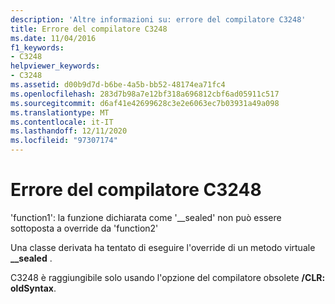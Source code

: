 ```yaml
---
description: 'Altre informazioni su: errore del compilatore C3248'
title: Errore del compilatore C3248
ms.date: 11/04/2016
f1_keywords:
- C3248
helpviewer_keywords:
- C3248
ms.assetid: d00b9d7d-b6be-4a5b-bb52-48174ea71fc4
ms.openlocfilehash: 283d7b98a7e12bf318a696812cbf6ad05911c517
ms.sourcegitcommit: d6af41e42699628c3e2e6063ec7b03931a49a098
ms.translationtype: MT
ms.contentlocale: it-IT
ms.lasthandoff: 12/11/2020
ms.locfileid: "97307174"
---
```

# <a name="compiler-error-c3248"></a>Errore del compilatore C3248

'function1': la funzione dichiarata come '__sealed' non può essere sottoposta a override da 'function2'

Una classe derivata ha tentato di eseguire l'override di un metodo virtuale **__sealed** .

C3248 è raggiungibile solo usando l'opzione del compilatore obsolete **/CLR: oldSyntax**.
